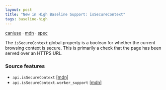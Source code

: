 ```yaml
---
layout: post
title: "New in High Baseline Support: isSecureContext"
tags: baseline-high
---
```


[caniuse](https://caniuse.com/?search=is-secure-context) · [mdn](https://developer.mozilla.org/en-US/search?q=isSecureContext) · [spec](https://html.spec.whatwg.org/multipage/webappapis.html#dom-issecurecontext-dev)

The `isSecureContext` global property is a boolean for whether the current browsing context is secure. This is primarily a check that the page has been served over an HTTPS URL.

### Source features

- ``api.isSecureContext`` [[mdn]](https://developer.mozilla.org/en-US/search?q=api.isSecureContext)
- ``api.isSecureContext.worker_support`` [[mdn]](https://developer.mozilla.org/en-US/search?q=api.isSecureContext.worker_support)
